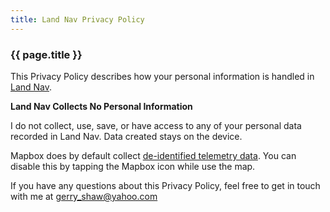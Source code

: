 ```yaml
---
title: Land Nav Privacy Policy
---
```


### {{ page.title }}

This Privacy Policy describes how your personal information is handled in [Land Nav](/).

**Land Nav Collects No Personal Information**

I do not collect, use, save, or have access to any of your personal data recorded in Land Nav. Data created stays on the device.

Mapbox does by default collect [de-identified telemetry data](https://www.mapbox.com/telemetry). You can disable this by tapping the Mapbox icon while use the map.

If you have any questions about this Privacy Policy, feel free to get in touch with me at gerry_shaw@yahoo.com

